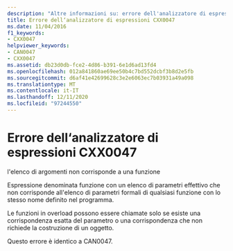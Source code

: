 ```yaml
---
description: "Altre informazioni su: errore dell'analizzatore di espressioni CXX0047"
title: Errore dell‘analizzatore di espressioni CXX0047
ms.date: 11/04/2016
f1_keywords:
- CXX0047
helpviewer_keywords:
- CAN0047
- CXX0047
ms.assetid: db23d0db-fce2-4d86-b391-6e1d6ad13fd4
ms.openlocfilehash: 012a841860ae69ee50b4c7bd552dcbf3b8d2e5fb
ms.sourcegitcommit: d6af41e42699628c3e2e6063ec7b03931a49a098
ms.translationtype: MT
ms.contentlocale: it-IT
ms.lasthandoff: 12/11/2020
ms.locfileid: "97244550"
---
```

# <a name="expression-evaluator-error-cxx0047"></a>Errore dell‘analizzatore di espressioni CXX0047

l'elenco di argomenti non corrisponde a una funzione

Espressione denominata funzione con un elenco di parametri effettivo che non corrisponde all'elenco di parametri formali di qualsiasi funzione con lo stesso nome definito nel programma.

Le funzioni in overload possono essere chiamate solo se esiste una corrispondenza esatta del parametro o una corrispondenza che non richiede la costruzione di un oggetto.

Questo errore è identico a CAN0047.
